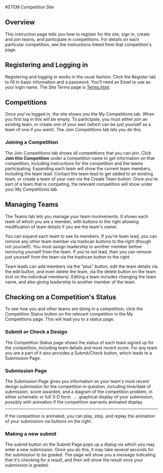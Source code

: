 #STEM Competition Site

## Overview
This instruction page tells you how to register for the site, sign in, create and join teams, and participate in competitions.  For details on each particular competition, see the instructions linked from that competition's page.

## Registering and Logging in
Registering and logging in works in the usual fashion.  Click the Register tab to fill in basic information and a password.  You'll need an Email to use as your login name.  The Site Terms page is [Terms.html]("here").

## Competitions
Once you've logged in, the site shows you the My Competitions tab.  When you first log in this will be empty.   To participate, you must either join an existing team, or create one of your own (which can be just yourself as a team of one if you want).  The Join Competitions tab lets you do this.

### Joining a Competition
The Join Competitions tab shows all competitions that you can join.  Click <b>Join this Competition</b> under a competition name to get information on that competition, including instructions for the competition and the teams participating.  Expanding each team will show the current team members, including the team lead.  Contact the team lead to get added to an existing team, or create a team of your own via the Create Team button.  Once you're part of a team that is competing, the relevant competition will show under your My Competitions tab.

## Managing Teams
The Teams tab lets you manage your team involvements.  It shows each team of which you are a member, with buttons to the right allowing modification of team details if you are the team's owner.  

You can expand each team to see its members.  If you're team lead, you can remove any other team member via trashcan buttons to the right (though not yourself).  You must assign leadership to another member before removing yourself from the team.  If you're not lead, then you can remove just yourself from the team via the trashcan button to the right.  

Team leads can add members via the "plus" button, edit the team details via the edit button, and even delete the team, via the delete button on the team (not on the individual members).  Editing a team includes changing the team name, and also giving leadership to another member of the team.

## Checking on a Competition's Status
To see how you and other teams are doing in a competition, click the Competition Status button on the relevant competition in the My Competitions page.  This will lead you to a status page.

### Submit or Check a Design
The Competition Status page shows the status of each team signed up for the competition, including team details and most recent score.  For any team you are a part of it also provides a Submit/Check button, which leads to a Submission Page.

### Submission Page
The Submission Page gives you information on your team's most recent design submission for the competition in question, including time/date of submission, score awarded, and a diagram of the competition problem, in either schematic or full 3-D form.  ....  graphical display of your submission, possibly with animation if the competition warrants animated display. 

-------------


If the competition is animated, you can play, stop, and replay the animation of your submission via buttons on the right. 

### Making a new submit
The submit button on the Submit Page pops up a dialog via which you may enter a new submission.  Once you do this, it may take several seconds for the submission to be graded.  The page will show you a message indicating that it's checking for a result, and then will show the result once your submission is graded.  